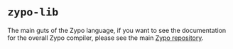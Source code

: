 # `zypo-lib`

The main guts of the Zypo language, if you want to see the documentation for the overall Zypo compiler, please see the main [Zypo repository](https://gitlab.com/owez/zypo).
